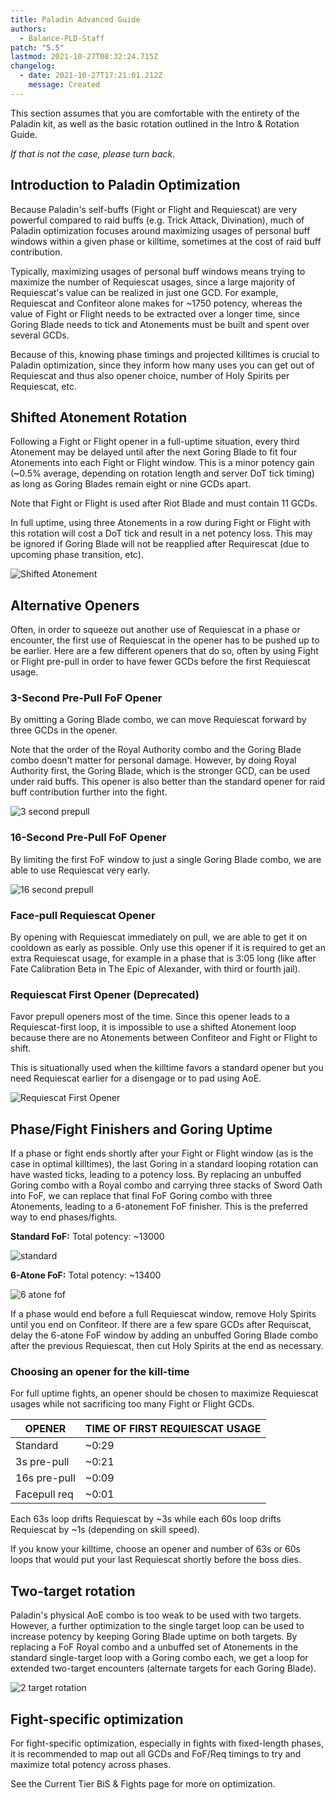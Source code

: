 ```yaml
---
title: Paladin Advanced Guide
authors:
  - Balance-PLD-Staff
patch: "5.5"
lastmod: 2021-10-27T08:32:24.715Z
changelog:
  - date: 2021-10-27T17:21:01.212Z
    message: Created
---
```

This section assumes that you are comfortable with the entirety of the Paladin kit, as well as the basic rotation outlined in the Intro & Rotation Guide.

*If that is not the case, please turn back.*

## Introduction to Paladin Optimization

Because Paladin's self-buffs (Fight or Flight and Requiescat) are very powerful compared to raid buffs (e.g. Trick Attack, Divination), much of Paladin optimization focuses around maximizing usages of personal buff windows within a given phase or killtime, sometimes at the cost of raid buff contribution.

Typically, maximizing usages of personal buff windows means trying to maximize the number of Requiescat usages, since a large majority of Requiescat's value can be realized in just one GCD. For example, Requiescat and Confiteor alone makes for ~1750 potency, whereas the value of Fight or Flight needs to be extracted over a longer time, since Goring Blade needs to tick and Atonements must be built and spent over several GCDs.

Because of this, knowing phase timings and projected killtimes is crucial to Paladin optimization, since they inform how many uses you can get out of Requiescat and thus also opener choice, number of Holy Spirits per Requiescat, etc.

## Shifted Atonement Rotation

Following a Fight or Flight opener in a full-uptime situation, every third Atonement may be delayed until after the next Goring Blade to fit four Atonements into each Fight or Flight window. This is a minor potency gain (~0.5% average, depending on rotation length and server DoT tick timing) as long as Goring Blades remain eight or nine GCDs apart.

Note that Fight or Flight is used after Riot Blade and must contain 11 GCDs.

In full uptime, using three Atonements in a row during Fight or Flight with this rotation will cost a DoT tick and result in a net potency loss. This may be ignored if Goring Blade will not be reapplied after Requirescat (due to upcoming phase transition, etc).

![Shifted Atonement](https://xiv.sleepyshiba.com/pld/assets/rotation-shiftedatonement.png)

## Alternative Openers

Often, in order to squeeze out another use of Requiescat in a phase or encounter, the first use of Requiescat in the opener has to be pushed up to be earlier. Here are a few different openers that do so, often by using Fight or Flight pre-pull in order to have fewer GCDs before the first Requiescat usage.

### 3-Second Pre-Pull FoF Opener

By omitting a Goring Blade combo, we can move Requiescat forward by three GCDs in the opener.

Note that the order of the Royal Authority combo and the Goring Blade combo doesn't matter for personal damage. However, by doing Royal Authority first, the Goring Blade, which is the stronger GCD, can be used under raid buffs. This opener is also better than the standard opener for raid buff contribution further into the fight.

![3 second prepull](https://xiv.sleepyshiba.com/pld/assets/rotation-3secondprepull.png)

### 16-Second Pre-Pull FoF Opener

By limiting the first FoF window to just a single Goring Blade combo, we are able to use Requiescat very early.

![16 second prepull](https://xiv.sleepyshiba.com/pld/assets/rotation-16secondprepull.png)

### Face-pull Requiescat Opener

By opening with Requiescat immediately on pull, we are able to get it on cooldown as early as possible. Only use this opener if it is required to get an extra Requiescat usage, for example in a phase that is 3:05 long (like after Fate Calibration Beta in The Epic of Alexander, with third or fourth jail).

### Requiescat First Opener (Deprecated)

Favor prepull openers most of the time. Since this opener leads to a Requiescat-first loop, it is impossible to use a shifted Atonement loop because there are no Atonements between Confiteor and Fight or Flight to shift.

This is situationally used when the killtime favors a standard opener but you need Requiescat earlier for a disengage or to pad using AoE.

![Requiescat First Opener](https://xiv.sleepyshiba.com/pld/assets/rotation-reqfirst.png)

## Phase/Fight Finishers and Goring Uptime

If a phase or fight ends shortly after your Fight or Flight window (as is the case in optimal killtimes), the last Goring in a standard looping rotation can have wasted ticks, leading to a potency loss. By replacing an unbuffed Goring combo with a Royal combo and carrying three stacks of Sword Oath into FoF, we can replace that final FoF Goring combo with three Atonements, leading to a 6-atonement FoF finisher. This is the preferred way to end phases/fights.

**Standard FoF:** Total potency: ~13000

![standard](https://xiv.sleepyshiba.com/pld/assets/rotation-standardfof.png)

**6-Atone FoF:** Total potency: ~13400

![6 atone fof](https://xiv.sleepyshiba.com/pld/assets/rotation-6atonefof.png)

If a phase would end before a full Requiescat window, remove Holy Spirits until you end on Confiteor. If there are a few spare GCDs after Requiscat, delay the 6-atone FoF window by adding an unbuffed Goring Blade combo after the previous Requiescat, then cut Holy Spirits at the end as necessary.

### Choosing an opener for the kill-time

For full uptime fights, an opener should be chosen to maximize Requiescat usages while not sacrificing too many Fight or Flight GCDs.

| OPENER       | TIME OF FIRST REQUIESCAT USAGE |
| ------------ | ------------------------------ |
| Standard     | ~0:29                          |
| 3s pre-pull  | ~0:21                          |
| 16s pre-pull | ~0:09                          |
| Facepull req | ~0:01                          |

Each 63s loop drifts Requiescat by \~3s while each 60s loop drifts Requiescat by \~1s (depending on skill speed).

If you know your killtime, choose an opener and number of 63s or 60s loops that would put your last Requiescat shortly before the boss dies.

## Two-target rotation

Paladin's physical AoE combo is too weak to be used with two targets. However, a further optimization to the single target loop can be used to increase potency by keeping Goring Blade uptime on both targets. By replacing a FoF Royal combo and a unbuffed set of Atonements in the standard single-target loop with a Goring combo each, we get a loop for extended two-target encounters (alternate targets for each Goring Blade).

![2 target rotation](https://xiv.sleepyshiba.com/pld/assets/rotation-twotarget.png)

## Fight-specific optimization

For fight-specific optimization, especially in fights with fixed-length phases, it is recommended to map out all GCDs and FoF/Req timings to try and maximize total potency across phases.

See the Current Tier BiS & Fights page for more on optimization.